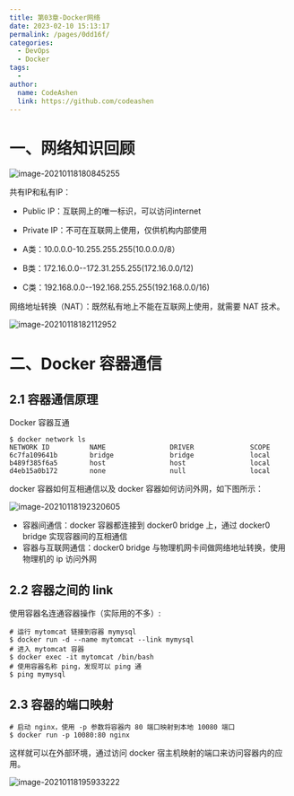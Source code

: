 ```yaml
---
title: 第03章-Docker网络
date: 2023-02-10 15:13:17
permalink: /pages/0dd16f/
categories:
  - DevOps
  - Docker
tags:
  - 
author: 
  name: CodeAshen
  link: https://github.com/codeashen
---
```

# 一、网络知识回顾

![image-20210118180845255](https://s3.ax1x.com/2021/01/19/sghEPP.png)

共有IP和私有IP：

* Public IP：互联网上的唯一标识，可以访问internet
* Private IP：不可在互联网上使用，仅供机构内部使用

* A类：10.0.0.0-10.255.255.255(10.0.0.0/8）
* B类：172.16.0.0--172.31.255.255(172.16.0.0/12)
* C类：192.168.0.0--192.168.255.255(192.168.0.0/16)

网络地址转换（NAT）：既然私有地上不能在互联网上使用，就需要 NAT 技术。

![image-20210118182112952](https://s3.ax1x.com/2021/01/19/sghQVs.png)

# 二、Docker 容器通信

## 2.1 容器通信原理

Docker 容器互通

```shell
$ docker network ls
NETWORK ID          NAME                DRIVER              SCOPE
6c7fa109641b        bridge              bridge              local
b489f385f6a5        host                host                local
d4eb15a0b172        none                null                local
```

docker 容器如何互相通信以及 docker 容器如何访问外网，如下图所示：

![image-20210118192320605](https://s3.ax1x.com/2021/01/19/sghlan.png)

- 容器间通信：docker 容器都连接到 docker0 bridge 上，通过 docker0 bridge 实现容器间的互相通信
- 容器与互联网通信：docker0 bridge 与物理机网卡间做网络地址转换，使用物理机的 ip 访问外网

## 2.2 容器之间的 link

使用容器名连通容器操作（实际用的不多）:

```shell
# 运行 mytomcat 链接到容器 mymysql
$ docker run -d --name mytomcat --link mymysql
# 进入 mytomcat 容器
$ docker exec -it mytomcat /bin/bash
# 使用容器名称 ping，发现可以 ping 通
$ ping mymysql
```

## 2.3 容器的端口映射

```shell
# 启动 nginx，使用 -p 参数将容器内 80 端口映射到本地 10080 端口
$ docker run -p 10080:80 nginx
```

这样就可以在外部环境，通过访问 docker 宿主机映射的端口来访问容器内的应用。

![image-20210118195933222](https://s3.ax1x.com/2021/01/19/sgh8P0.png)
